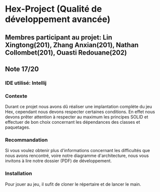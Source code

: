# Hex-Project (Qualité de développement avancée)
## Membres participant au projet: Lin Xingtong(201), Zhang Anxian(201), Nathan Collombet(201), Ouasti Redouane(202)

## Note 17/20

### IDE utilisé: Intellij

### Contexte
Durant ce projet nous avons dû réaliser une implantation complète du jeu Hex, cependant nous devons respecter certaines conditions. En effet nous devons prêter attention à respecter au maximum les principes SOLID et effectuer de bon choix concernant les dépendances des classes et paquetages.

### Recommandation
Si vous voulez obtenir plus d'informations concernant les difficultés que nous avons rencontré, voire notre diagramme d'architecture, nous vous invitons à lire notre dossier (PDF) de développement.

### Installation
Pour jouer au jeu, il sufit de cloner le répertaire et de lancer le main.
